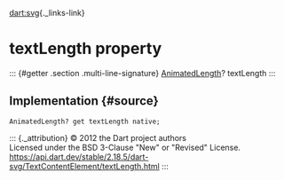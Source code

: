 [dart:svg](../../dart-svg/dart-svg-library){._links-link}

textLength property
===================

::: {#getter .section .multi-line-signature}
[AnimatedLength](../animatedlength-class)? textLength
:::

Implementation {#source}
--------------

``` {.language-dart data-language="dart"}
AnimatedLength? get textLength native;
```

::: {._attribution}
© 2012 the Dart project authors\
Licensed under the BSD 3-Clause \"New\" or \"Revised\" License.\
<https://api.dart.dev/stable/2.18.5/dart-svg/TextContentElement/textLength.html>
:::
